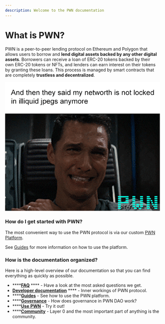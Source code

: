```yaml
---
description: Welcome to the PWN documentation
---
```


# What is PWN?

PWN is a peer-to-peer lending protocol on Ethereum and Polygon that allows users to borrow and **lend digital assets backed by any other digital assets**. Borrowers can receive a loan of ERC-20 tokens backed by their own ERC-20 tokens or NFTs, and lenders can earn interest on their tokens by granting these loans. This process is managed by smart contracts that are completely **trustless and decentralized**.

![](.gitbook/assets/image.png)

### How do I get started with PWN?

The most convenient way to use the PWN protocol is via our custom [PWN Platform](https://app.pwn.finance).

See [Guides](broken-reference) for more information on how to use the platform.

### How is the documentation organized?

Here is a high-level overview of our documentation so that you can find everything as quickly as possible.

* ****[**FAQ**](https://pwn.xyz/) **** - Have a look at the most asked questions we get.
* [**Developer documentation**](https://dev-docs.pwn.xyz/) **** - Inner workings of PWN protocol.
* ****[**Guides**](broken-reference) - See how to use the PWN platform.&#x20;
* ****[**Governance**](broken-reference) - How does governance in PWN DAO work?
* ****[**Use** **PWN**](https://app.pwn.xyz) - Try it out!
* ****[**Community**](https://discord.gg/8WHnTj9HPn) - Layer 0 and the most important part of anything is the community.&#x20;
